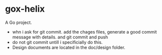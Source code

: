 # gox-helix

A Go project.

- whn i ask for git commit.  add the chages files, generate a good commit message with details. and git commit and push
- do not git commit untill i specificially do this.
- Design documents are located in the doc/design folder.